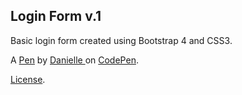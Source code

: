Login Form v.1
--------------
Basic login form created using Bootstrap 4 and CSS3. 

A [Pen](https://codepen.io/Qwicksilver/pen/rEaaxN) by [Danielle ](https://codepen.io/Qwicksilver) on [CodePen](https://codepen.io).

[License](https://codepen.io/Qwicksilver/pen/rEaaxN/license).
